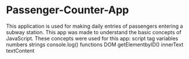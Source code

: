 # Passenger-Counter-App

This application is used for making daily entries of passengers entering a subway station. This app was made to understand the basic concepts of JavaScript.
These concepts were used for this app:
script tag
variables
numbers
strings
console.log()
functions
DOM
getElementbyID()
innerText
textContent
